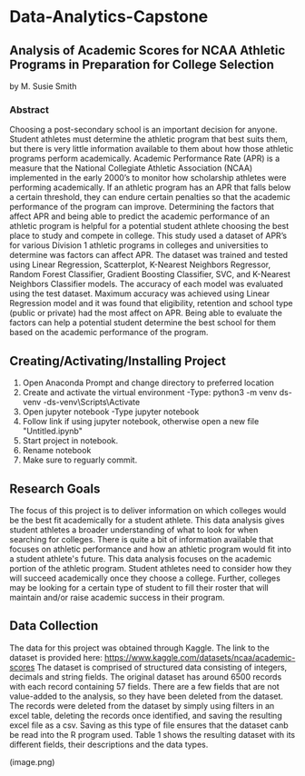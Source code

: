 # Data-Analytics-Capstone

## Analysis of Academic Scores for NCAA Athletic Programs in Preparation for College Selection
by M. Susie Smith

### Abstract
Choosing a post-secondary school is an important decision for anyone. Student athletes must determine the athletic program that best suits them, but there is very little information available to them about how those athletic programs perform academically. Academic Performance Rate (APR) is a measure that the National Collegiate Athletic Association (NCAA) implemented in the early 2000’s to monitor how scholarship athletes were performing academically. If an athletic program has an APR that falls below a certain threshold, they can endure certain penalties so that the academic performance of the program can improve. Determining the factors that affect APR and being able to predict the academic performance of an athletic program is helpful for a potential student athlete choosing the best place to study and compete in college. This study used a dataset of APR’s for various Division 1 athletic programs in colleges and universities to determine was factors can affect APR. The dataset was trained and tested using Linear Regression, Scatterplot, K-Nearest Neighbors Regressor, Random Forest Classifier, Gradient Boosting Classifier, SVC, and K-Nearest Neighbors Classifier models. The accuracy of each model was evaluated using the test dataset. Maximum accuracy was achieved using Linear Regression model and it was found that eligibility, retention and school type (public or private) had the most affect on APR. Being able to evaluate the factors can help a potential student determine the best school for them based on the academic performance of the program. 



## Creating/Activating/Installing Project
1. Open Anaconda Prompt and change directory to preferred location
2. Create and activate the virtual environment
    -Type: python3 -m venv ds-venv
    -ds-venv\Scripts\Activate
3. Open jupyter notebook
    -Type jupyter notebook
4. Follow link if using jupyter notebook, otherwise open a new file "Untitled.ipynb"
6. Start project in notebook. 
7. Rename notebook
8. Make sure to reguarly commit.


## Research Goals
The focus of this project is to deliver information on which colleges would be the best fit academically for a student athlete. This data analysis gives student athletes a broader understanding of what to look for when searching for colleges. There is quite a bit of information available that focuses on athletic performance and how an athletic program would fit into a student athlete's future. This data analysis focuses on the academic portion of the athletic program. Student athletes need to consider how they will succeed academically once they choose a college. Further, colleges may be looking for a certain type of student to fill their roster that will maintain and/or raise academic success in their program.


##  Data Collection
The data for this project was obtained through Kaggle. The link to the dataset is provided here: https://www.kaggle.com/datasets/ncaa/academic-scores
The dataset is comprised of structured data consisting of integers, decimals and string fields. The original dataset has around 6500 records with each record containing 57 fields. There are a few fields that are not value-added to the analysis, so they have been deleted from the dataset. The records were deleted from the dataset by simply using filters in an excel table, deleting the records once identified, and saving the resulting excel file as a csv. Saving as this type of file ensures that the dataset canb be read into the R program used. Table 1 shows the resulting dataset with its different fields, their descriptions and the data types.


(image.png)